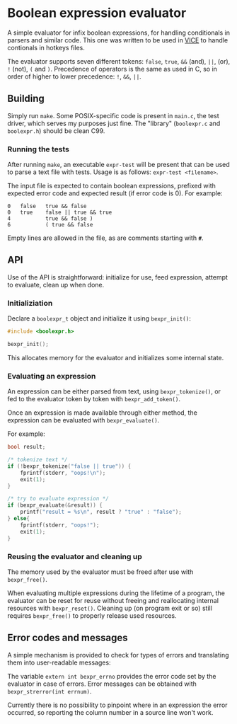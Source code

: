 # Boolean expression evaluator

A simple evaluator for infix boolean expressions, for handling conditionals in
parsers and similar code. This one was written to be used in
[VICE](https://sourceforge.net/projects/vice-emu/) to handle contionals in
hotkeys files.

The evaluator supports seven different tokens: `false`, `true`, `&&` (and),
`||`, (or), `!` (not), `(` and `)`. Precedence of operators is the same as used
in C, so in order of higher to lower precedence: `!`, `&&`, `||`.

## Building

Simply run `make`. Some POSIX-specific code is present in `main.c`, the test
driver, which serves my purposes just fine. The "library" (`boolexpr.c` and
`boolexpr.h`) should be clean C99.

### Running the tests

After running `make`, an executable `expr-test` will be present that can be used
to parse a text file with tests. Usage is as follows: `expr-test <filename>`.

The input file is expected to contain boolean expressions, prefixed with expected
error code and expected result (if error code is 0).
For example:

~~~
0   false   true && false
0   true    false || true && true
4           true && false )
6           ( true && false
~~~

Empty lines are allowed in the file, as are comments starting with **`#`**.

## API

Use of the API is straightforward: initialize for use, feed expression, attempt
to evaluate, clean up when done.

### Initializiation

Declare a `boolexpr_t` object and initialize it using `bexpr_init()`:
```c
#include <boolexpr.h>

bexpr_init();
```

This allocates memory for the evaluator and initializes some internal state.

### Evaluating an expression

An expression can be either parsed from text, using `bexpr_tokenize()`, or fed
to the evaluator token by token with `bexpr_add_token()`.

Once an expression is made available through either method, the expression can
be evaluated with `bexpr_evaluate()`.

For example:
```c
bool result;

/* tokenize text */
if (!bexpr_tokenize("false || true")) {
    fprintf(stderr, "oops!\n");
    exit(1);
}

/* try to evaluate expression */
if (bexpr_evaluate(&result)) {
    printf("result = %s\n", result ? "true" : "false");
} else{
    fprintf(stderr, "oops!");
    exit(1);
}
```

### Reusing the evaluator and cleaning up

The memory used by the evaluator must be freed after use with `bexpr_free()`.

When evaluating multiple expressions during the lifetime of a program, the
evaluator can be reset for reuse without freeing and reallocating internal
resources with `bexpr_reset()`. Cleaning up (on program exit or so) still
requires `bexpr_free()` to properly release used resources.

## Error codes and messages

A simple mechanism is provided to check for types of errors and translating them
into user-readable messages:

The variable `extern int bexpr_errno` provides the error code set by the
evaluator in case of errors.
Error messages can be obtained with `bexpr_strerror(int errnum)`.

Currently there is no possibility to pinpoint where in an expression the error
occurred, so reporting the column number in a source line won't work.


